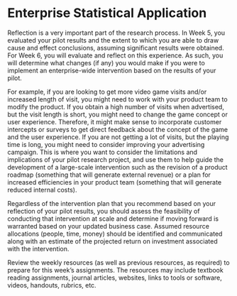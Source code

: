 # Enterprise Statistical Application

Reflection is a very important part of the research process.  In Week 5, you evaluated your pilot results and the extent to which you are able to draw cause and effect conclusions, assuming significant results were obtained.  For Week 6, you will evaluate and reflect on this experience.  As such, you will determine what changes (if any) you would make if you were to implement an enterprise-wide intervention based on the results of your pilot.

For example, if you are looking to get more video game visits and/or increased length of visit, you might need to work with your product team to modify the product.  If you obtain a high number of visits when advertised, but the visit length is short, you might need to change the game concept or user experience.  Therefore, it might make sense to incorporate customer intercepts or surveys to get direct feedback about the concept of the game and the user experience.  If you are not getting a lot of visits, but the playing time is long, you might need to consider improving your advertising campaign.  This is where you want to consider the limitations and implications of your pilot research project, and use them to help guide the development of a large-scale intervention such as the revision of a product roadmap (something that will generate external revenue) or a plan for increased efficiencies in your product team (something that will generate reduced internal costs).

Regardless of the intervention plan that you recommend based on your reflection of your pilot results, you should assess the feasibility of conducting that intervention at scale and determine if moving forward is warranted based on your updated business case.  Assumed resource allocations (people, time, money) should be identified and communicated along with an estimate of the projected return on investment associated with the intervention.

Review the weekly resources (as well as previous resources, as required) to prepare for this week’s assignments. The resources may include textbook reading assignments, journal articles, websites, links to tools or software, videos, handouts, rubrics, etc.
